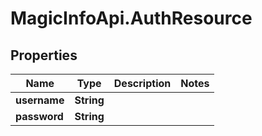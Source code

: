 # MagicInfoApi.AuthResource

## Properties
Name | Type | Description | Notes
------------ | ------------- | ------------- | -------------
**username** | **String** |  | 
**password** | **String** |  | 


